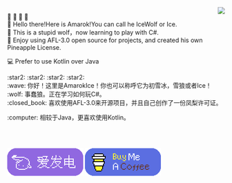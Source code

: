 <img align="right" src="https://github-readme-stats.vercel.app/api?username=AmarokIce&show_icons=true&icon_color=0B61A4&text_color=718096&bg_color=ffffff&hide_title=true" />

:star2:	:star2:	:star2:	:star2:	</br>
:wave: Hello there!Here is Amarok!You can call he IceWolf or Ice.</br>
:wolf: This is a stupid wolf，now learning to play with C#.</br>
:closed_book:	Enjoy using AFL-3.0 open source for projects, and created his own Pineapple License.</p>
:computer: Prefer to use Kotlin over Java

</p>
:star2:	:star2:	:star2:	:star2:	</br>
:wave: 你好！这里是AmarokIce！你也可以称呼它为初雪冰，雪狼或者Ice！</br>
:wolf: 事蠢狼。正在学习如何玩C#。</br>
:closed_book:	喜欢使用AFL-3.0来开源项目，并且自己创作了一份凤梨许可证。</p>
:computer: 相较于Java，更喜欢使用Kotlin。
</p>
<br />
<br />


[![](https://raw.githubusercontent.com/AmarokIce/AmarokIce/main/img/AiFaDian.png)](https://afdian.net/a/AmarokIce)
[![](https://raw.githubusercontent.com/AmarokIce/AmarokIce/main/img/BuyMeACoffee.png)](https://www.buymeacoffee.com/AmarokIce)
